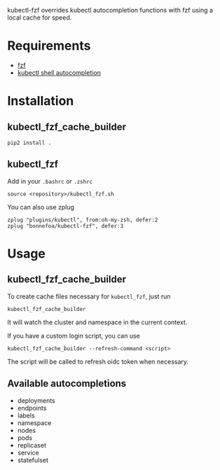 kubectl-fzf overrides kubectl autocompletion functions with fzf using a local cache for speed.

# Requirements

- [fzf](https://github.com/junegunn/fzf)
- [kubectl shell autocompletion](https://kubernetes.io/docs/tasks/tools/install-kubectl/#enabling-shell-autocompletion)

# Installation

## kubectl_fzf_cache_builder

```
pip2 install .
```

## kubectl_fzf

Add in your `.bashrc` or `.zshrc`

```
source <repository>/kubectl_fzf.sh
```

You can also use zplug
```
zplug "plugins/kubectl", from:oh-my-zsh, defer:2
zplug "bonnefoa/kubectl-fzf", defer:3
```

# Usage

## kubectl_fzf_cache_builder

To create cache files necessary for `kubectl_fzf`, just run

```
kubectl_fzf_cache_builder
```

It will watch the cluster and namespace in the current context.

If you have a custom login script, you can use

```
kubectl_fzf_cache_builder --refresh-command <script>
```

The script will be called to refresh oidc token when necessary.

## Available autocompletions

- deployments
- endpoints
- labels
- namespace
- nodes
- pods
- replicaset
- service
- statefulset

